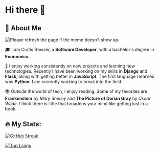 # Hi there 👋
## 🚀 About Me

<img src='https://random-memer.herokuapp.com/' title="Meme" alt="Please refresh the page if the meme doesn't show up.">

🎓 I am Curtis Bowser, a **Software Developer**, with a bachelor's degree in **Economics**.

🌱 I enjoy working consistently on new projects and learning new technologies. Recently I have been working on my skills in **Django** and **Flask**, along with getting better in **JavaScript**. The first language I learned was **Python**. I am currently working to break into the field.

📚 Outside the world of tech, I enjoy reading. Some of my favorites are **Frankenstein** by _Mary Shelley_ and **The Picture of Dorian Gray** by _Oscar Wilde_. I think there is little that broadens your mind like getting lost in a book.


## 🔥 My Stats: <br>
[![GitHub Streak](http://github-readme-streak-stats.herokuapp.com?user=bwsrcurtis&theme=dark&background=000000)](https://git.io/streak-stats)


[![Top Langs](https://github-readme-stats.vercel.app/api/top-langs/?username=bwsrcurtis&layout=compact&theme=vision-friendly-dark)](https://github.com/anuraghazra/github-readme-stats)
